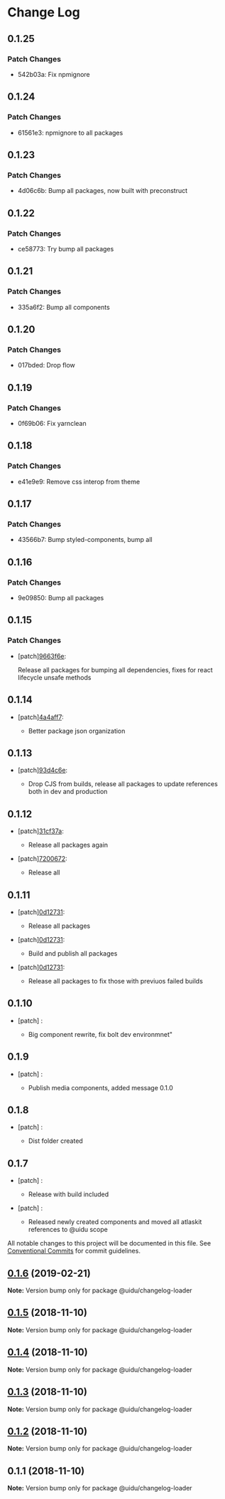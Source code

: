 # Change Log

## 0.1.25

### Patch Changes

- 542b03a: Fix npmignore

## 0.1.24

### Patch Changes

- 61561e3: npmignore to all packages

## 0.1.23

### Patch Changes

- 4d06c6b: Bump all packages, now built with preconstruct

## 0.1.22

### Patch Changes

- ce58773: Try bump all packages

## 0.1.21

### Patch Changes

- 335a6f2: Bump all components

## 0.1.20

### Patch Changes

- 017bded: Drop flow

## 0.1.19

### Patch Changes

- 0f69b06: Fix yarnclean

## 0.1.18

### Patch Changes

- e41e9e9: Remove css interop from theme

## 0.1.17

### Patch Changes

- 43566b7: Bump styled-components, bump all

## 0.1.16

### Patch Changes

- 9e09850: Bump all packages

## 0.1.15

### Patch Changes

- [patch][9663f6e](https://github.org/uidu-org/guidu/commits/9663f6e):

  Release all packages for bumping all dependencies, fixes for react lifecycle unsafe methods

## 0.1.14

- [patch][4a4aff7](https://github.org/uidu-org/guidu/commits/4a4aff7):

  - Better package json organization

## 0.1.13

- [patch][93d4c6e](https://github.org/uidu-org/guidu/commits/93d4c6e):

  - Drop CJS from builds, release all packages to update references both in dev and production

## 0.1.12

- [patch][31cf37a](https://github.org/uidu-org/guidu/commits/31cf37a):

  - Release all packages again

- [patch][7200672](https://github.org/uidu-org/guidu/commits/7200672):

  - Release all

## 0.1.11

- [patch][0d12731](https://github.org/uidu-org/guidu/commits/0d12731):

  - Release all packages

- [patch][0d12731](https://github.org/uidu-org/guidu/commits/0d12731):

  - Build and publish all packages

- [patch][0d12731](https://github.org/uidu-org/guidu/commits/0d12731):

  - Release all packages to fix those with previuos failed builds

## 0.1.10

- [patch] :

  - Big component rewrite, fix bolt dev environmnet"

## 0.1.9

- [patch] :

  - Publish media components, added message 0.1.0

## 0.1.8

- [patch] :

  - Dist folder created

## 0.1.7

- [patch] :

  - Release with build included

- [patch] :

  - Released newly created components and moved all atlaskit references to @uidu scope

All notable changes to this project will be documented in this file.
See [Conventional Commits](https://conventionalcommits.org) for commit guidelines.

## [0.1.6](https://github.com/uidu-org/guidu/compare/@uidu/changelog-loader@0.1.5...@uidu/changelog-loader@0.1.6) (2019-02-21)

**Note:** Version bump only for package @uidu/changelog-loader

## [0.1.5](https://github.com/uidu-org/guidu/compare/@uidu/changelog-loader@0.1.4...@uidu/changelog-loader@0.1.5) (2018-11-10)

**Note:** Version bump only for package @uidu/changelog-loader

## [0.1.4](https://github.com/uidu-org/guidu/compare/@uidu/changelog-loader@0.1.3...@uidu/changelog-loader@0.1.4) (2018-11-10)

**Note:** Version bump only for package @uidu/changelog-loader

## [0.1.3](https://github.com/uidu-org/guidu/compare/@uidu/changelog-loader@0.1.2...@uidu/changelog-loader@0.1.3) (2018-11-10)

**Note:** Version bump only for package @uidu/changelog-loader

## [0.1.2](https://github.com/uidu-org/guidu/compare/@uidu/changelog-loader@0.1.1...@uidu/changelog-loader@0.1.2) (2018-11-10)

**Note:** Version bump only for package @uidu/changelog-loader

## 0.1.1 (2018-11-10)

**Note:** Version bump only for package @uidu/changelog-loader
